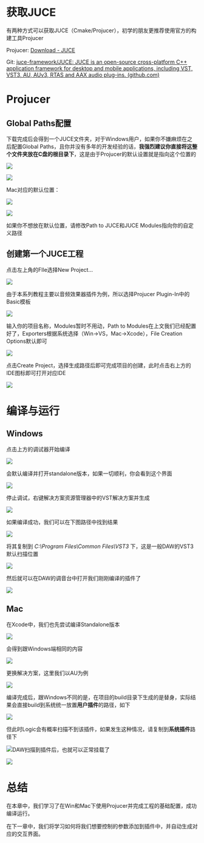 # 获取JUCE

有两种方式可以获取JUCE（Cmake/Projucer），初学的朋友更推荐使用官方的构建工具Projucer

Projucer: [Download - JUCE](https://juce.com/download/)

Git: [juce-framework/JUCE: JUCE is an open-source cross-platform C++ application framework for desktop and mobile applications, including VST, VST3, AU, AUv3, RTAS and AAX audio plug-ins. (github.com)](https://github.com/juce-framework/JUCE)

# Projucer

## Global Paths配置

下载完成后会得到一个JUCE文件夹，对于Windows用户，如果你不嫌麻烦在之后配置Global Paths，且你并没有多年的开发经验的话，**我强烈建议你直接将这整个文件夹放在C盘的根目录下**，这是由于Projucer的默认设置就是指向这个位置的

![](https://cdn.jsdelivr.net/gh/TaroPie0224/blogImage@main/img/2023/04/03/20230403-100919.png)

![](https://cdn.jsdelivr.net/gh/TaroPie0224/blogImage@main/img/2023/04/03/20230403-100548.png)

Mac对应的默认位置：

![](https://cdn.jsdelivr.net/gh/TaroPie0224/blogImage@main/img/2023/04/03/20230403-101136.png)

![](https://cdn.jsdelivr.net/gh/TaroPie0224/blogImage@main/img/2023/04/03/20230403-101129.png)

如果你不想放在默认位置，请修改Path to JUCE和JUCE Modules指向你的自定义路径

## 创建第一个JUCE工程

点击左上角的FIle选择New Project...

![](https://cdn.jsdelivr.net/gh/TaroPie0224/blogImage@main/img/2023/04/03/20230403-102305.png)

由于本系列教程主要以音频效果器插件为例，所以选择Projucer Plugin-In中的Basic模板

![](https://cdn.jsdelivr.net/gh/TaroPie0224/blogImage@main/img/2023/04/03/20230403-102421.png)

输入你的项目名称，Modules暂时不用动，Path to Modules在上文我们已经配置好了，Exporters根据系统选择（Win->VS，Mac->Xcode），File Creation Options默认即可

![](https://cdn.jsdelivr.net/gh/TaroPie0224/blogImage@main/img/2023/04/03/20230403-102737.png)

点击Create Project，选择生成路径后即可完成项目的创建，此时点击右上方的IDE图标即可打开对应IDE

![](https://cdn.jsdelivr.net/gh/TaroPie0224/blogImage@main/img/2023/04/03/20230403-103143.png)

# 编译与运行

## Windows

点击上方的调试器开始编译

![](https://cdn.jsdelivr.net/gh/TaroPie0224/blogImage@main/img/2023/04/03/20230403-103652.png)

会默认编译并打开standalone版本，如果一切顺利，你会看到这个界面

![](https://cdn.jsdelivr.net/gh/TaroPie0224/blogImage@main/img/2023/04/03/20230403-104438.png)

停止调试，右键解决方案资源管理器中的VST解决方案并生成

![](https://cdn.jsdelivr.net/gh/TaroPie0224/blogImage@main/img/2023/04/03/20230403-104638.png)

如果编译成功，我们可以在下图路径中找到结果

![](https://cdn.jsdelivr.net/gh/TaroPie0224/blogImage@main/img/2023/04/03/20230403-104738.png)

将其复制到 *C:\Program Files\Common Files\VST3* 下，这是一般DAW的VST3默认扫描位置

![](https://cdn.jsdelivr.net/gh/TaroPie0224/blogImage@main/img/2023/04/03/20230403-105252.png)

然后就可以在DAW的调音台中打开我们刚刚编译的插件了

![](https://cdn.jsdelivr.net/gh/TaroPie0224/blogImage@main/img/2023/04/03/20230403-105333.png)

## Mac

在Xcode中，我们也先尝试编译Standalone版本

![](https://cdn.jsdelivr.net/gh/TaroPie0224/blogImage@main/img/2023/04/03/20230403-105846.jpg)

会得到跟Windows端相同的内容

![](https://cdn.jsdelivr.net/gh/TaroPie0224/blogImage@main/img/2023/04/03/20230403-110055.png)

更换解决方案，这里我们以AU为例

![](https://cdn.jsdelivr.net/gh/TaroPie0224/blogImage@main/img/2023/04/03/20230403-110208.png)

编译完成后，跟Windows不同的是，在项目的build目录下生成的是替身，实际结果会直接build到系统统一放置**用户插件**的路径，如下

![](https://cdn.jsdelivr.net/gh/TaroPie0224/blogImage@main/img/2023/04/03/20230403-110934.png)

但此时Logic会有概率扫描不到该插件，如果发生这种情况，请复制到**系统插件**路径下

![](https://cdn.jsdelivr.net/gh/TaroPie0224/blogImage@main/img/2023/04/03/20230403-111255.png)DAW扫描到插件后，也就可以正常挂载了

![](https://cdn.jsdelivr.net/gh/TaroPie0224/blogImage@main/img/2023/04/03/20230403-110919.png)

# 总结

在本章中，我们学习了在Win和Mac下使用Projucer并完成工程的基础配置，成功编译运行。

在下一章中，我们将学习如何将我们想要控制的参数添加到插件中，并自动生成对应的交互界面。
